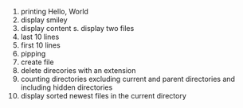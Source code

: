 1. printing Hello, World
2. display smiley
3. display content
s. display two files
6. last 10 lines
7. first 10 lines
8. pipping
9. create file
10. delete direcories with an extension 
11. counting directories excluding current and parent directories and including hidden directories 
12. display sorted newest files in the current directory 
     
